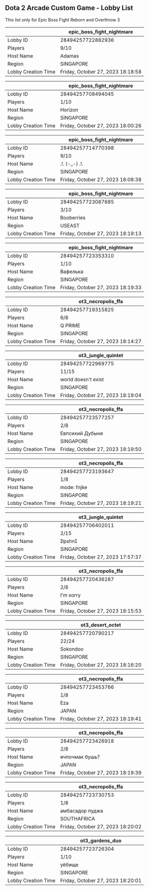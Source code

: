 ## Dota 2 Arcade Custom Game - Lobby List

This list only for Epic Boss Fight Reborn and Overthrow 3

|  | epic_boss_fight_nightmare |
| ------ | ------ |
| Lobby ID | 28494257722882936 |
| Players | 9/10 |
| Host Name | Adamas |
| Region | SINGAPORE |
| Lobby Creation Time | Friday, October 27, 2023 18:18:58 |


|  | epic_boss_fight_nightmare |
| ------ | ------ |
| Lobby ID | 28494257708494045 |
| Players | 1/10 |
| Host Name | Horizon |
| Region | SINGAPORE |
| Lobby Creation Time | Friday, October 27, 2023 18:00:26 |


|  | epic_boss_fight_nightmare |
| ------ | ------ |
| Lobby ID | 28494257714770398 |
| Players | 9/10 |
| Host Name | .!. (-_-) .!. |
| Region | SINGAPORE |
| Lobby Creation Time | Friday, October 27, 2023 18:08:38 |


|  | epic_boss_fight_nightmare |
| ------ | ------ |
| Lobby ID | 28494257723087685 |
| Players | 3/10 |
| Host Name | Booberries |
| Region | USEAST |
| Lobby Creation Time | Friday, October 27, 2023 18:19:13 |


|  | epic_boss_fight_nightmare |
| ------ | ------ |
| Lobby ID | 28494257723353310 |
| Players | 1/10 |
| Host Name | Вафелька |
| Region | SINGAPORE |
| Lobby Creation Time | Friday, October 27, 2023 18:19:33 |


|  | ot3_necropolis_ffa |
| ------ | ------ |
| Lobby ID | 28494257719315825 |
| Players | 6/8 |
| Host Name | Q PRIME |
| Region | SINGAPORE |
| Lobby Creation Time | Friday, October 27, 2023 18:14:27 |


|  | ot3_jungle_quintet |
| ------ | ------ |
| Lobby ID | 28494257722969775 |
| Players | 11/15 |
| Host Name | world doesn't exist |
| Region | SINGAPORE |
| Lobby Creation Time | Friday, October 27, 2023 18:19:04 |


|  | ot3_necropolis_ffa |
| ------ | ------ |
| Lobby ID | 28494257723577257 |
| Players | 2/8 |
| Host Name | Евпсихий Дубыня |
| Region | SINGAPORE |
| Lobby Creation Time | Friday, October 27, 2023 18:19:50 |


|  | ot3_necropolis_ffa |
| ------ | ------ |
| Lobby ID | 28494257723193647 |
| Players | 1/8 |
| Host Name | mode: fnjke |
| Region | SINGAPORE |
| Lobby Creation Time | Friday, October 27, 2023 18:19:21 |


|  | ot3_jungle_quintet |
| ------ | ------ |
| Lobby ID | 28494257706402011 |
| Players | 2/15 |
| Host Name | lpshn |
| Region | SINGAPORE |
| Lobby Creation Time | Friday, October 27, 2023 17:57:37 |


|  | ot3_necropolis_ffa |
| ------ | ------ |
| Lobby ID | 28494257720436287 |
| Players | 2/8 |
| Host Name | I'm sorry |
| Region | SINGAPORE |
| Lobby Creation Time | Friday, October 27, 2023 18:15:53 |


|  | ot3_desert_octet |
| ------ | ------ |
| Lobby ID | 28494257720790217 |
| Players | 22/24 |
| Host Name | Sokondoo |
| Region | SINGAPORE |
| Lobby Creation Time | Friday, October 27, 2023 18:16:20 |


|  | ot3_necropolis_ffa |
| ------ | ------ |
| Lobby ID | 28494257723453766 |
| Players | 1/8 |
| Host Name | Eza |
| Region | JAPAN |
| Lobby Creation Time | Friday, October 27, 2023 18:19:41 |


|  | ot3_necropolis_ffa |
| ------ | ------ |
| Lobby ID | 28494257723426918 |
| Players | 2/8 |
| Host Name | өчпочмак бушь? |
| Region | JAPAN |
| Lobby Creation Time | Friday, October 27, 2023 18:19:39 |


|  | ot3_necropolis_ffa |
| ------ | ------ |
| Lobby ID | 28494257723730753 |
| Players | 1/8 |
| Host Name | амбасадор пуджа |
| Region | SOUTHAFRICA |
| Lobby Creation Time | Friday, October 27, 2023 18:20:02 |


|  | ot3_gardens_duo |
| ------ | ------ |
| Lobby ID | 28494257723726304 |
| Players | 1/10 |
| Host Name | уёбище |
| Region | SINGAPORE |
| Lobby Creation Time | Friday, October 27, 2023 18:20:01 |


